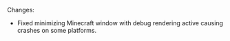 Changes:

* Fixed minimizing Minecraft window with debug rendering active causing crashes on some platforms.
